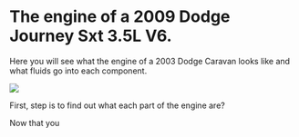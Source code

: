 
<html>
<head>
</head>
<body>
<h1> The engine of a 2009 Dodge Journey Sxt 3.5L V6.</h1>
<p>
Here you will see what the engine of a 2003 Dodge Caravan looks like and what fluids go into each component.
</p>
<img src="https://cdn04.carsforsale.com/3/1008987/6954112/830343884.jpg">

<p>   </p>
<p> First, step is to find out what each part of the engine are?</p>
<href="">

<p>Now that you 
</body>
</html>

